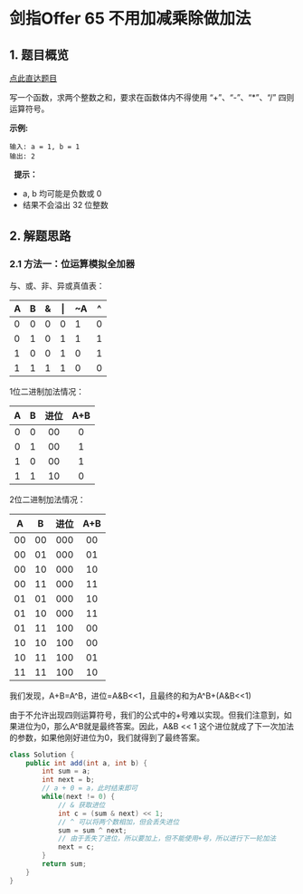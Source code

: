 # 剑指Offer 65 不用加减乘除做加法

## 1. 题目概览

[点此直达题目](https://leetcode-cn.com/problems/bu-yong-jia-jian-cheng-chu-zuo-jia-fa-lcof)

写一个函数，求两个整数之和，要求在函数体内不得使用 “+”、“-”、“*”、“/” 四则运算符号。

**示例:**

```
输入: a = 1, b = 1
输出: 2
```
 
**提示：**

* a, b 均可能是负数或 0
* 结果不会溢出 32 位整数


## 2. 解题思路

### 2.1 方法一：位运算模拟全加器


与、或、非、异或真值表：

|A|B|&|\||~A|^|
|---|---|---|---|---|---|
|0|0|0|0|1|0|
|0|1|0|1|1|1|
|1|0|0|1|0|1|
|1|1|1|1|0|0|

1位二进制加法情况：

|A|B|进位|A+B|
|:---:|:---:|:---:|:---:|
|0|0|00|0|
|0|1|00|1|
|1|0|00|1|
|1|1|10|0|

2位二进制加法情况：

|A|B|进位|A+B|
|:---:|:---:|:---:|:---:|
|00|00|000|00|
|00|01|000|01|
|00|10|000|10|
|00|11|000|11|
|01|01|000|10|
|01|10|000|11|
|01|11|100|00|
|10|10|100|00|
|10|11|100|01|
|11|11|100|10|

我们发现，A+B=A^B，进位=A&B<<1，且最终的和为A^B+(A&B<<1)

由于不允许出现四则运算符号，我们的公式中的+号难以实现。但我们注意到，如果进位为0，那么A^B就是最终答案。因此，A&B << 1 这个进位就成了下一次加法的参数，如果他刚好进位为0，我们就得到了最终答案。

```java
class Solution {
    public int add(int a, int b) {
        int sum = a;
        int next = b;
        // a + 0 = a，此时结束即可
        while(next != 0) {
            // & 获取进位
            int c = (sum & next) << 1;
            // ^ 可以将两个数相加，但会丢失进位
            sum = sum ^ next;
            // 由于丢失了进位，所以要加上，但不能使用+号，所以进行下一轮加法
            next = c;
        }
        return sum;
    }
}
```